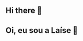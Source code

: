 ## Hi there 👋

<!--
**LaiseNeves/LaiseNeves** is a ✨ _special_ ✨ repository because its `README.md` (this file) appears on your GitHub profile.

Here are some ideas to get you started:

- 🔭 I’m currently working on ...
- 🌱 I’m currently learning ...
- 👯 I’m looking to collaborate on ...
- 🤔 I’m looking for help with ...
- 💬 Ask me about ...
- 📫 How to reach me: ...
- 😄 Pronouns: ...
- ⚡ Fun fact: ...
-->

## Oi, eu sou a Laíse 👋

<!--
🎓 Estudante de Análise e Desenvolvimento de Sistemas | Arte-Educadora com Transição para Tecnologia


🐍 Python
☕ POO Java
🖥️ HTML, CSS e JS
🌩️ Cloud Computing 
📲 UX e UI 
